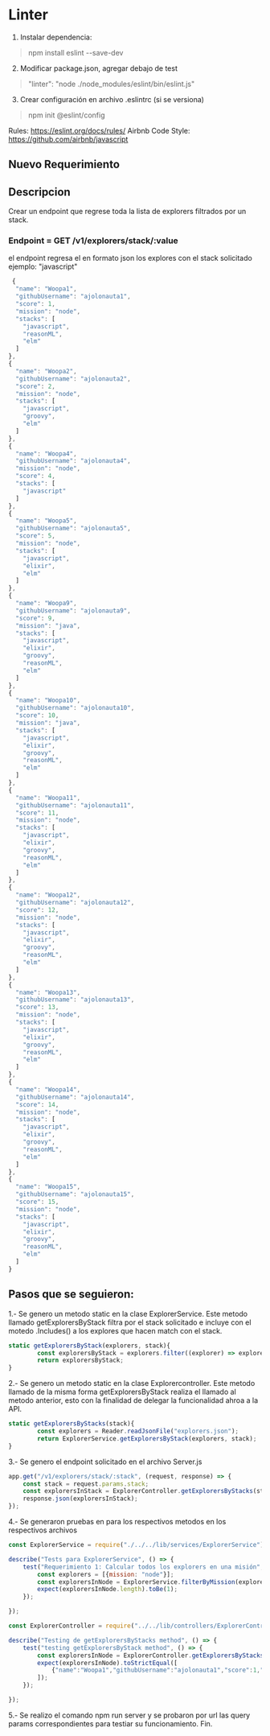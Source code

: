 # Linter

1. Instalar dependencia:

> npm install eslint --save-dev

2. Modificar package.json, agregar debajo de test

> "linter": "node ./node_modules/eslint/bin/eslint.js"

3. Crear configuración en archivo .eslintrc (si se versiona)

> npm init @eslint/config

Rules: https://eslint.org/docs/rules/
Airbnb Code Style: https://github.com/airbnb/javascript


## Nuevo Requerimiento 

## Descripcion 
Crear un endpoint que regrese toda la lista de explorers filtrados por un stack.

### Endpoint = GET /v1/explorers/stack/:value
el endpoint regresa el en formato json los explores con el stack solicitado 
ejemplo: "javascript"

```javascript
 {
  "name": "Woopa1",
  "githubUsername": "ajolonauta1",
  "score": 1,
  "mission": "node",
  "stacks": [
    "javascript",
    "reasonML",
    "elm"
  ]
},
{
  "name": "Woopa2",
  "githubUsername": "ajolonauta2",
  "score": 2,
  "mission": "node",
  "stacks": [
    "javascript",
    "groovy",
    "elm"
  ]
},
{
  "name": "Woopa4",
  "githubUsername": "ajolonauta4",
  "mission": "node",
  "score": 4,
  "stacks": [
    "javascript"
  ]
},
{
  "name": "Woopa5",
  "githubUsername": "ajolonauta5",
  "score": 5,
  "mission": "node",
  "stacks": [
    "javascript",
    "elixir",
    "elm"
  ]
},
{
  "name": "Woopa9",
  "githubUsername": "ajolonauta9",
  "score": 9,
  "mission": "java",
  "stacks": [
    "javascript",
    "elixir",
    "groovy",
    "reasonML",
    "elm"
  ]
},
{
  "name": "Woopa10",
  "githubUsername": "ajolonauta10",
  "score": 10,
  "mission": "java",
  "stacks": [
    "javascript",
    "elixir",
    "groovy",
    "reasonML",
    "elm"
  ]
},
{
  "name": "Woopa11",
  "githubUsername": "ajolonauta11",
  "score": 11,
  "mission": "node",
  "stacks": [
    "javascript",
    "elixir",
    "groovy",
    "reasonML",
    "elm"
  ]
},
{
  "name": "Woopa12",
  "githubUsername": "ajolonauta12",
  "score": 12,
  "mission": "node",
  "stacks": [
    "javascript",
    "elixir",
    "groovy",
    "reasonML",
    "elm"
  ]
},
{
  "name": "Woopa13",
  "githubUsername": "ajolonauta13",
  "score": 13,
  "mission": "node",
  "stacks": [
    "javascript",
    "elixir",
    "groovy",
    "reasonML",
    "elm"
  ]
},
{
  "name": "Woopa14",
  "githubUsername": "ajolonauta14",
  "score": 14,
  "mission": "node",
  "stacks": [
    "javascript",
    "elixir",
    "groovy",
    "reasonML",
    "elm"
  ]
},
{
  "name": "Woopa15",
  "githubUsername": "ajolonauta15",
  "score": 15,
  "mission": "node",
  "stacks": [
    "javascript",
    "elixir",
    "groovy",
    "reasonML",
    "elm"
  ]
}
```
## Pasos que se seguieron:

1.- Se genero un metodo static en la clase ExplorerService.
Este metodo llamado getExplorersByStack filtra por el stack solicitado e incluye con el motedo .Includes() a los explores que hacen match con el stack.

```javascript
static getExplorersByStack(explorers, stack){
        const explorersByStack = explorers.filter((explorer) => explorer.stacks.includes(stack));
        return explorersByStack;
}
```

2.- Se genero un metodo static en la clase Explorercontroller.
Este metodo llamado de la misma forma getExplorersByStack realiza el llamado al metodo anterior, esto con la finalidad de delegar la funcionalidad ahroa a la API.

```javascript
static getExplorersByStacks(stack){
        const explorers = Reader.readJsonFile("explorers.json");
        return ExplorerService.getExplorersByStack(explorers, stack);
}
```

3.- Se genero el endpoint solicitado en el archivo Server.js

```javascript
app.get("/v1/explorers/stack/:stack", (request, response) => {
    const stack = request.params.stack;
    const explorersInStack = ExplorerController.getExplorersByStacks(stack);
    response.json(explorersInStack);
});
```

4.- Se generaron pruebas en para los respectivos metodos en los respectivos archivos
```javascript
const ExplorerService = require("./../../lib/services/ExplorerService");

describe("Tests para ExplorerService", () => {
    test("Requerimiento 1: Calcular todos los explorers en una misión", () => {
        const explorers = [{mission: "node"}];
        const explorersInNode = ExplorerService.filterByMission(explorers, "node");
        expect(explorersInNode.length).toBe(1);
    });

});
```

```javascript
const ExplorerController = require("../../lib/controllers/ExplorerController");

describe("Testing de getExplorersByStacks method", () => { 
    test("testing getExplorersByStack method", () => {
        const explorersInNode = ExplorerController.getExplorersByStacks("elm");
        expect(explorersInNode).toStrictEqual([
            {"name":"Woopa1","githubUsername":"ajolonauta1","score":1,"mission":"node","stacks":["javascript","reasonML","elm"]},{"name":"Woopa2","githubUsername":"ajolonauta2","score":2,"mission":"node","stacks":["javascript","groovy","elm"]},{"name":"Woopa5","githubUsername":"ajolonauta5","score":5,"mission":"node","stacks":["javascript","elixir","elm"]},{"name":"Woopa6","githubUsername":"ajolonauta6","score":6,"mission":"java","stacks":["elm"]},{"name":"Woopa8","githubUsername":"ajolonauta8","score":8,"mission":"java","stacks":["elm"]},{"name":"Woopa9","githubUsername":"ajolonauta9","score":9,"mission":"java","stacks":["javascript","elixir","groovy","reasonML","elm"]},{"name":"Woopa10","githubUsername":"ajolonauta10","score":10,"mission":"java","stacks":["javascript","elixir","groovy","reasonML","elm"]},{"name":"Woopa11","githubUsername":"ajolonauta11","score":11,"mission":"node","stacks":["javascript","elixir","groovy","reasonML","elm"]},{"name":"Woopa12","githubUsername":"ajolonauta12","score":12,"mission":"node","stacks":["javascript","elixir","groovy","reasonML","elm"]},{"name":"Woopa13","githubUsername":"ajolonauta13","score":13,"mission":"node","stacks":["javascript","elixir","groovy","reasonML","elm"]},{"name":"Woopa14","githubUsername":"ajolonauta14","score":14,"mission":"node","stacks":["javascript","elixir","groovy","reasonML","elm"]},{"name":"Woopa15","githubUsername":"ajolonauta15","score":15,"mission":"node","stacks":["javascript","elixir","groovy","reasonML","elm"]}
        ]);
    });

});
```

5.- Se realizo el comando npm run server y se probaron por url las query params correspondientes para testiar su funcionamiento.
Fin.



